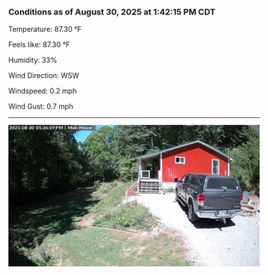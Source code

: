 ### Conditions as of August 30, 2025 at 1:42:15 PM CDT 

Temperature: 87.30 &deg;F

Feels like: 87.30 &deg;F

Humidity: 33%

Wind Direction: WSW

Windspeed: 0.2 mph

Wind Gust: 0.7 mph

---

<img src="./images/latest.jpeg"/>

